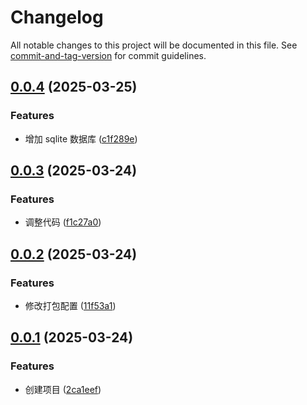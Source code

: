 # Changelog

All notable changes to this project will be documented in this file. See [commit-and-tag-version](https://github.com/absolute-version/commit-and-tag-version) for commit guidelines.

## [0.0.4](https://github.com/fxss5201/electron-vite-app/compare/v0.0.3...v0.0.4) (2025-03-25)


### Features

* 增加 sqlite 数据库 ([c1f289e](https://github.com/fxss5201/electron-vite-app/commit/c1f289e467ae5f7e878e83b689d8cabd3abf93da))

## [0.0.3](https://github.com/fxss5201/electron-vite-app/compare/v0.0.2...v0.0.3) (2025-03-24)


### Features

* 调整代码 ([f1c27a0](https://github.com/fxss5201/electron-vite-app/commit/f1c27a0c6a881d6dd30dd6f63903902430357bb3))

## [0.0.2](https://github.com/fxss5201/electron-vite-app/compare/v0.0.1...v0.0.2) (2025-03-24)


### Features

* 修改打包配置 ([11f53a1](https://github.com/fxss5201/electron-vite-app/commit/11f53a136fca138165a6df9e5671e8568a165d1a))

## [0.0.1](https://github.com/fxss5201/electron-vite-app/compare/2ca1eef3c5b66e9bc50bc1ea0dcda102296d223f...v0.0.1) (2025-03-24)


### Features

* 创建项目 ([2ca1eef](https://github.com/fxss5201/electron-vite-app/commit/2ca1eef3c5b66e9bc50bc1ea0dcda102296d223f))
